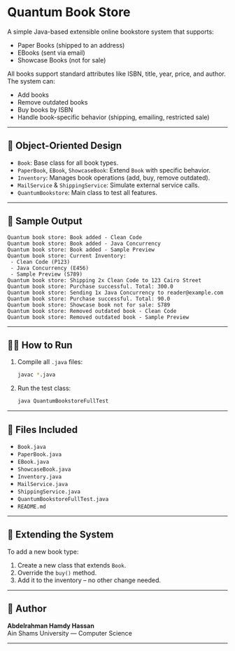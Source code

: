 
# Quantum Book Store

A simple Java-based extensible online bookstore system that supports:

- Paper Books (shipped to an address)
- EBooks (sent via email)
- Showcase Books (not for sale)

All books support standard attributes like ISBN, title, year, price, and author. The system can:
- Add books
- Remove outdated books
- Buy books by ISBN
- Handle book-specific behavior (shipping, emailing, restricted sale)

---

## 🧠 Object-Oriented Design

- `Book`: Base class for all book types.
- `PaperBook`, `EBook`, `ShowcaseBook`: Extend `Book` with specific behavior.
- `Inventory`: Manages book operations (add, buy, remove outdated).
- `MailService` & `ShippingService`: Simulate external service calls.
- `QuantumBookstore`: Main class to test all features.

---

## 🧪 Sample Output

```
Quantum book store: Book added - Clean Code
Quantum book store: Book added - Java Concurrency
Quantum book store: Book added - Sample Preview
Quantum book store: Current Inventory:
 - Clean Code (P123)
 - Java Concurrency (E456)
 - Sample Preview (S789)
Quantum book store: Shipping 2x Clean Code to 123 Cairo Street
Quantum book store: Purchase successful. Total: 300.0
Quantum book store: Sending 1x Java Concurrency to reader@example.com
Quantum book store: Purchase successful. Total: 90.0
Quantum book store: Showcase book not for sale: S789
Quantum book store: Removed outdated book - Clean Code
Quantum book store: Removed outdated book - Sample Preview
```

---

## 🏃‍♂️ How to Run

1. Compile all `.java` files:
   ```bash
   javac *.java
   ```

2. Run the test class:
   ```bash
   java QuantumBookstoreFullTest
   ```

---

## 📂 Files Included

- `Book.java`
- `PaperBook.java`
- `EBook.java`
- `ShowcaseBook.java`
- `Inventory.java`
- `MailService.java`
- `ShippingService.java`
- `QuantumBookstoreFullTest.java`
- `README.md`

---

## 🚀 Extending the System

To add a new book type:
1. Create a new class that extends `Book`.
2. Override the `buy()` method.
3. Add it to the inventory – no other change needed.

---

## 📌 Author

**Abdelrahman Hamdy Hassan**  
Ain Shams University — Computer Science

---
